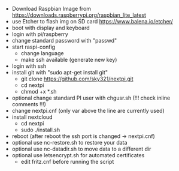 - Download Raspbian Image from https://downloads.raspberrypi.org/raspbian_lite_latest
- use Etcher to flash img on SD card https://www.balena.io/etcher/
- boot with display and keyboard
- login with pi/raspberry
- change standard password with "passwd"
- start raspi-config
	- change language
	- make ssh available (generate new key)
- login with ssh
- install git with "sudo apt-get install git"
	- git clone https://github.com/sky321/nextpi.git
	- cd nextpi
	- chmod +x *.sh
- optional change standard PI user with chgusr.sh (!!! check inline comments !!!)
- change nextpi.cnf (only var above the line are currently used)
- install nextcloud
	- cd nextpi	
	- sudo ./install.sh
- reboot (after reboot the ssh port is changed -> nextpi.cnf)
- optional use nc-restore.sh to restore your data
- optional use nc-datadir.sh to move data to a different dir
- optional use letsencrypt.sh for automated certificates
	- edit fritz.cnf before running the script